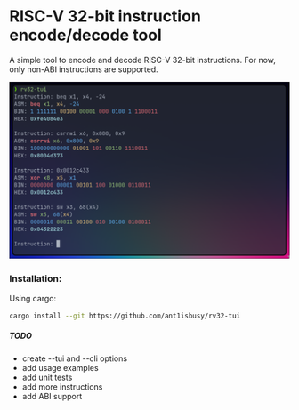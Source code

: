# RISC-V 32-bit instruction encode/decode tool

A simple tool to encode and decode RISC-V 32-bit instructions. For now, only non-ABI instructions are supported.

![alt text](img/preview.png)

### Installation:
Using cargo:
```sh
cargo install --git https://github.com/ant1isbusy/rv32-tui
```

##### TODO
- create --tui and --cli options
- add usage examples
- add unit tests
- add more instructions
- add ABI support

